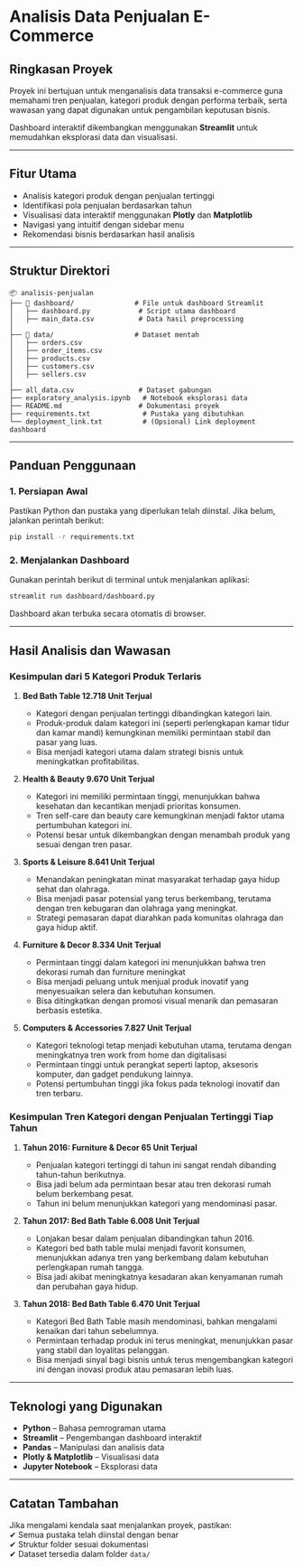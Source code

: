 

# **Analisis Data Penjualan E-Commerce**  

## **Ringkasan Proyek**  
Proyek ini bertujuan untuk menganalisis data transaksi e-commerce guna memahami tren penjualan, kategori produk dengan performa terbaik, serta wawasan yang dapat digunakan untuk pengambilan keputusan bisnis.  

Dashboard interaktif dikembangkan menggunakan **Streamlit** untuk memudahkan eksplorasi data dan visualisasi.  

---

## **Fitur Utama**  
- Analisis kategori produk dengan penjualan tertinggi  
- Identifikasi pola penjualan berdasarkan tahun  
- Visualisasi data interaktif menggunakan **Plotly** dan **Matplotlib**  
- Navigasi yang intuitif dengan sidebar menu  
- Rekomendasi bisnis berdasarkan hasil analisis  

---

## **Struktur Direktori**  
```
📦 analisis-penjualan
├── 📂 dashboard/               # File untuk dashboard Streamlit
│   ├── dashboard.py            # Script utama dashboard
│   ├── main_data.csv           # Data hasil preprocessing
│
├── 📂 data/                    # Dataset mentah
│   ├── orders.csv
│   ├── order_items.csv
│   ├── products.csv
│   ├── customers.csv
│   ├── sellers.csv
│
├── all_data.csv                # Dataset gabungan
├── exploratory_analysis.ipynb   # Notebook eksplorasi data
├── README.md                   # Dokumentasi proyek
├── requirements.txt             # Pustaka yang dibutuhkan
└── deployment_link.txt          # (Opsional) Link deployment dashboard  
```

---

## **Panduan Penggunaan**  
### **1. Persiapan Awal**  
Pastikan Python dan pustaka yang diperlukan telah diinstal. Jika belum, jalankan perintah berikut:  

```bash
pip install -r requirements.txt
```

### **2. Menjalankan Dashboard**  
Gunakan perintah berikut di terminal untuk menjalankan aplikasi:  

```bash
streamlit run dashboard/dashboard.py
```

Dashboard akan terbuka secara otomatis di browser.  

---

## **Hasil Analisis dan Wawasan**  
 ### **Kesimpulan dari 5 Kategori Produk Terlaris** ###  

1. **Bed Bath Table 12.718 Unit Terjual**  
   - Kategori dengan penjualan tertinggi dibandingkan kategori lain.  
   - Produk-produk dalam kategori ini (seperti perlengkapan kamar tidur dan kamar mandi) kemungkinan memiliki permintaan stabil dan pasar yang luas.  
   - Bisa menjadi kategori utama dalam strategi bisnis untuk meningkatkan profitabilitas.  

2. **Health & Beauty 9.670 Unit Terjual**  
   - Kategori ini memiliki permintaan tinggi, menunjukkan bahwa kesehatan dan kecantikan menjadi prioritas konsumen.  
   - Tren self-care dan beauty care kemungkinan menjadi faktor utama pertumbuhan kategori ini.  
   - Potensi besar untuk dikembangkan dengan menambah produk yang sesuai dengan tren pasar.  

3. **Sports & Leisure 8.641 Unit Terjual**  
   - Menandakan peningkatan minat masyarakat terhadap gaya hidup sehat dan olahraga.  
   - Bisa menjadi pasar potensial yang terus berkembang, terutama dengan tren kebugaran dan olahraga yang meningkat.  
   - Strategi pemasaran dapat diarahkan pada komunitas olahraga dan gaya hidup aktif.  

4. **Furniture & Decor 8.334 Unit Terjual**
   - Permintaan tinggi dalam kategori ini menunjukkan bahwa tren dekorasi rumah dan furniture meningkat
   - Bisa menjadi peluang untuk menjual produk inovatif yang menyesuaikan selera dan kebutuhan konsumen.  
   - Bisa ditingkatkan dengan promosi visual menarik dan pemasaran berbasis estetika.  

5. **Computers & Accessories  7.827 Unit Terjual**
   - Kategori teknologi tetap menjadi kebutuhan utama, terutama dengan meningkatnya tren work from home dan digitalisasi  
   - Permintaan tinggi untuk perangkat seperti laptop, aksesoris komputer, dan gadget pendukung lainnya.  
   - Potensi pertumbuhan tinggi jika fokus pada teknologi inovatif dan tren terbaru.  


### **Kesimpulan Tren Kategori dengan Penjualan Tertinggi Tiap Tahun** ###

1. **Tahun 2016: Furniture & Decor 65 Unit Terjual**  
   - Penjualan kategori tertinggi di tahun ini sangat rendah dibanding tahun-tahun berikutnya.  
   - Bisa jadi belum ada permintaan besar atau tren dekorasi rumah belum berkembang pesat.  
   - Tahun ini belum menunjukkan kategori yang mendominasi pasar.  

2. **Tahun 2017: Bed Bath Table 6.008 Unit Terjual**  
   - Lonjakan besar dalam penjualan dibandingkan tahun 2016.  
   - Kategori bed bath table mulai menjadi favorit konsumen, menunjukkan adanya tren yang berkembang dalam kebutuhan perlengkapan rumah tangga.  
   - Bisa jadi akibat meningkatnya kesadaran akan kenyamanan rumah dan perubahan gaya hidup.  

3. **Tahun 2018: Bed Bath Table 6.470 Unit Terjual**
   - Kategori Bed Bath Table masih mendominasi, bahkan mengalami kenaikan dari tahun sebelumnya.  
   - Permintaan terhadap produk ini terus meningkat, menunjukkan pasar yang stabil dan loyalitas pelanggan.  
   - Bisa menjadi sinyal bagi bisnis untuk terus mengembangkan kategori ini dengan inovasi produk atau pemasaran lebih luas.  
---

## **Teknologi yang Digunakan**  
- **Python** – Bahasa pemrograman utama  
- **Streamlit** – Pengembangan dashboard interaktif  
- **Pandas** – Manipulasi dan analisis data  
- **Plotly & Matplotlib** – Visualisasi data  
- **Jupyter Notebook** – Eksplorasi data  

---

## **Catatan Tambahan**  
Jika mengalami kendala saat menjalankan proyek, pastikan:  
✔ Semua pustaka telah diinstal dengan benar  
✔ Struktur folder sesuai dokumentasi  
✔ Dataset tersedia dalam folder `data/`  

